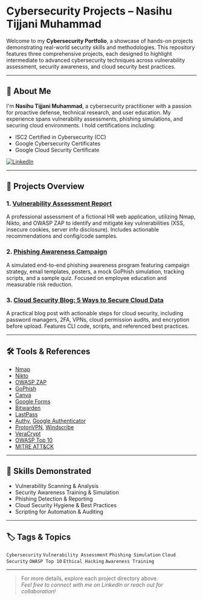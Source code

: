 # Cybersecurity Projects – Nasihu Tijjani Muhammad

Welcome to my **Cybersecurity Portfolio**, a showcase of hands-on projects demonstrating real-world security skills and methodologies. This repository features three comprehensive projects, each designed to highlight intermediate to advanced cybersecurity techniques across vulnerability assessment, security awareness, and cloud security best practices.

---

## 👤 About Me

I'm **Nasihu Tijjani Muhammad**, a cybersecurity practitioner with a passion for proactive defense, technical research, and user education. My experience spans vulnerability assessments, phishing simulations, and securing cloud environments. I hold certifications including:

- ISC2 Certified in Cybersecurity (CC)
- Google Cybersecurity Certificates
- Google Cloud Security Certificate

[![LinkedIn](https://img.shields.io/badge/LinkedIn-Connect-blue?logo=linkedin)](https://linkedin.com/in/your-linkedin-placeholder)

---

## 📂 Projects Overview

### 1. [Vulnerability Assessment Report](./project-1-vulnerability-assessment/)
A professional assessment of a fictional HR web application, utilizing Nmap, Nikto, and OWASP ZAP to identify and mitigate key vulnerabilities (XSS, insecure cookies, server info disclosure). Includes actionable recommendations and config/code samples.

### 2. [Phishing Awareness Campaign](./project-2-phishing-awareness-campaign/)
A simulated end-to-end phishing awareness program featuring campaign strategy, email templates, posters, a mock GoPhish simulation, tracking scripts, and a sample quiz. Focused on employee education and measurable risk reduction.

### 3. [Cloud Security Blog: 5 Ways to Secure Cloud Data](./project-3-cloud-security-blog/)
A practical blog post with actionable steps for cloud security, including password managers, 2FA, VPNs, cloud permission audits, and encryption before upload. Features CLI code, scripts, and referenced best practices.

---

## 🛠️ Tools & References

- [Nmap](https://nmap.org)
- [Nikto](https://cirt.net/Nikto2)
- [OWASP ZAP](https://owasp.org/www-project-zap/)
- [GoPhish](https://getgophish.com/)
- [Canva](https://canva.com)
- [Google Forms](https://forms.google.com)
- [Bitwarden](https://bitwarden.com)
- [LastPass](https://lastpass.com)
- [Authy](https://authy.com), [Google Authenticator](https://support.google.com/accounts/answer/1066447)
- [ProtonVPN](https://protonvpn.com), [Windscribe](https://windscribe.com)
- [VeraCrypt](https://www.veracrypt.fr)
- [OWASP Top 10](https://owasp.org/www-project-top-ten/)
- [MITRE ATT&CK](https://attack.mitre.org/)

---

## 🎯 Skills Demonstrated

- Vulnerability Scanning & Analysis
- Security Awareness Training & Simulation
- Phishing Detection & Reporting
- Cloud Security Hygiene & Best Practices
- Scripting for Automation & Auditing

---

## 🏷 Tags & Topics

`Cybersecurity` `Vulnerability Assessment` `Phishing Simulation` `Cloud Security` `OWASP Top 10` `Ethical Hacking` `Awareness Training`

---

> For more details, explore each project directory above.  
> *Feel free to connect with me on LinkedIn or reach out for collaboration!*

